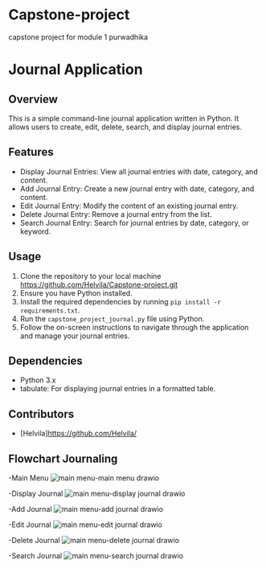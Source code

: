 # Capstone-project
capstone project for module 1 purwadhika
# Journal Application

## Overview
This is a simple command-line journal application written in Python. It allows users to create, edit, delete, search, and display journal entries.

## Features
- Display Journal Entries: View all journal entries with date, category, and content.
- Add Journal Entry: Create a new journal entry with date, category, and content.
- Edit Journal Entry: Modify the content of an existing journal entry.
- Delete Journal Entry: Remove a journal entry from the list.
- Search Journal Entry: Search for journal entries by date, category, or keyword.


## Usage
1. Clone the repository to your local machine https://github.com/Helvila/Capstone-project.git
2. Ensure you have Python installed.
3. Install the required dependencies by running `pip install -r requirements.txt`.
4. Run the `capstone_project_journal.py` file using Python.
5. Follow the on-screen instructions to navigate through the application and manage your journal entries.

## Dependencies
- Python 3.x
- tabulate: For displaying journal entries in a formatted table.

## Contributors
- [Helvila]https://github.com/Helvila/

## Flowchart Journaling
-Main Menu
![main menu-main menu drawio](https://github.com/Helvila/Capstone-project/assets/49280436/e5d43a29-f3d0-45ec-8a74-cd384896c458)


-Display Journal
![main menu-display journal drawio](https://github.com/Helvila/Capstone-project/assets/49280436/9f6a0d2d-b5d5-4fd8-972e-4443b70406c5)


-Add Journal
![main menu-add journal drawio](https://github.com/Helvila/Capstone-project/assets/49280436/d942c9b1-1b46-4f4f-9119-2e0688da2c4b)


-Edit Journal
![main menu-edit journal drawio](https://github.com/Helvila/Capstone-project/assets/49280436/1ca452e2-83e6-4273-9889-c526dd3f992d)


-Delete Journal
![main menu-delete journal drawio](https://github.com/Helvila/Capstone-project/assets/49280436/e6cd9829-a326-4f00-8c73-6c180f9a98ce)


-Search Journal
![main menu-search journal drawio](https://github.com/Helvila/Capstone-project/assets/49280436/76fa1132-45e6-4a4e-a133-1ae8170d5e96)
